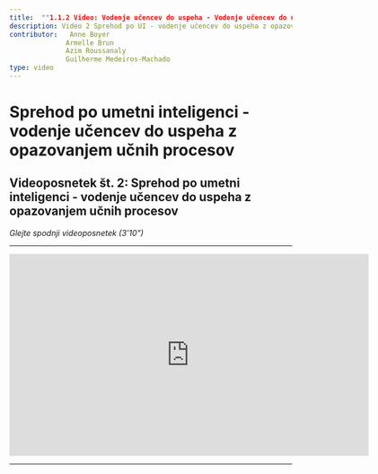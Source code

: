 ```yaml
---
title:  ""1.1.2 Video: Vodenje učencev do uspeha - Vodenje učencev do uspeha"
description: Video 2 Sprehod po UI - vodenje učencev do uspeha z opazovanjem učnih procesov
contributor:   Anne Boyer
              Armelle Brun
              Azim Roussanaly
              Guilherme Medeiros-Machado
type: video
---
```

# Sprehod po umetni inteligenci - vodenje učencev do uspeha z opazovanjem učnih procesov
## Videoposnetek št. 2: Sprehod po umetni inteligenci - vodenje učencev do uspeha z opazovanjem učnih procesov
_Glejte spodnji videoposnetek (3'10")_

----------
<center><iframe width="640" height="360" src="https://www.youtube.com/embed/ESx1tF64iZk?rel=0&showinfo=0&cc_load_policy=1&hl=fr&modestbranding=1" frameborder="0" allowfullscreen></iframe></center>

-----------
